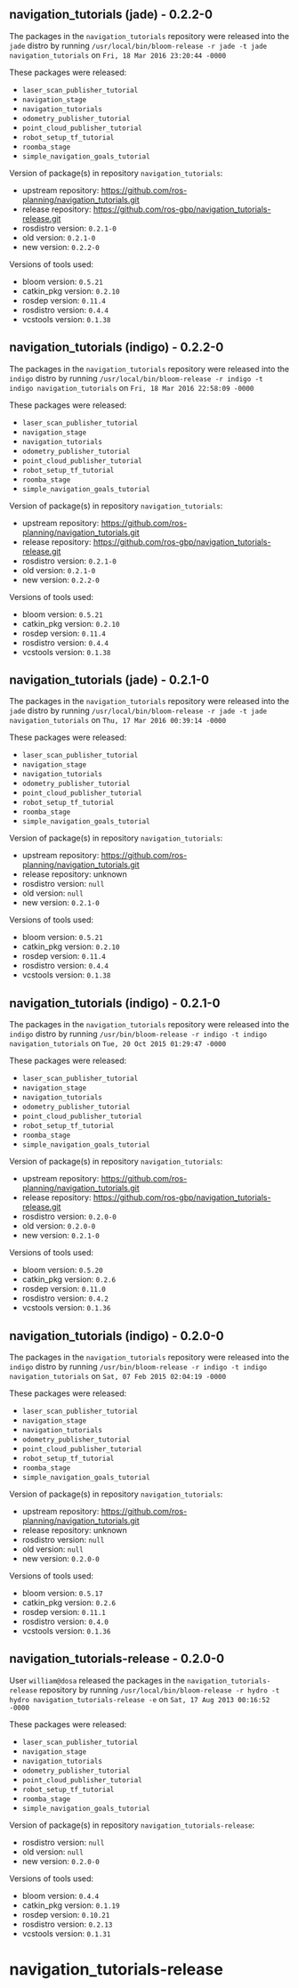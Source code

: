 ## navigation_tutorials (jade) - 0.2.2-0

The packages in the `navigation_tutorials` repository were released into the `jade` distro by running `/usr/local/bin/bloom-release -r jade -t jade navigation_tutorials` on `Fri, 18 Mar 2016 23:20:44 -0000`

These packages were released:
- `laser_scan_publisher_tutorial`
- `navigation_stage`
- `navigation_tutorials`
- `odometry_publisher_tutorial`
- `point_cloud_publisher_tutorial`
- `robot_setup_tf_tutorial`
- `roomba_stage`
- `simple_navigation_goals_tutorial`

Version of package(s) in repository `navigation_tutorials`:

- upstream repository: https://github.com/ros-planning/navigation_tutorials.git
- release repository: https://github.com/ros-gbp/navigation_tutorials-release.git
- rosdistro version: `0.2.1-0`
- old version: `0.2.1-0`
- new version: `0.2.2-0`

Versions of tools used:

- bloom version: `0.5.21`
- catkin_pkg version: `0.2.10`
- rosdep version: `0.11.4`
- rosdistro version: `0.4.4`
- vcstools version: `0.1.38`


## navigation_tutorials (indigo) - 0.2.2-0

The packages in the `navigation_tutorials` repository were released into the `indigo` distro by running `/usr/local/bin/bloom-release -r indigo -t indigo navigation_tutorials` on `Fri, 18 Mar 2016 22:58:09 -0000`

These packages were released:
- `laser_scan_publisher_tutorial`
- `navigation_stage`
- `navigation_tutorials`
- `odometry_publisher_tutorial`
- `point_cloud_publisher_tutorial`
- `robot_setup_tf_tutorial`
- `roomba_stage`
- `simple_navigation_goals_tutorial`

Version of package(s) in repository `navigation_tutorials`:

- upstream repository: https://github.com/ros-planning/navigation_tutorials.git
- release repository: https://github.com/ros-gbp/navigation_tutorials-release.git
- rosdistro version: `0.2.1-0`
- old version: `0.2.1-0`
- new version: `0.2.2-0`

Versions of tools used:

- bloom version: `0.5.21`
- catkin_pkg version: `0.2.10`
- rosdep version: `0.11.4`
- rosdistro version: `0.4.4`
- vcstools version: `0.1.38`


## navigation_tutorials (jade) - 0.2.1-0

The packages in the `navigation_tutorials` repository were released into the `jade` distro by running `/usr/local/bin/bloom-release -r jade -t jade navigation_tutorials` on `Thu, 17 Mar 2016 00:39:14 -0000`

These packages were released:
- `laser_scan_publisher_tutorial`
- `navigation_stage`
- `navigation_tutorials`
- `odometry_publisher_tutorial`
- `point_cloud_publisher_tutorial`
- `robot_setup_tf_tutorial`
- `roomba_stage`
- `simple_navigation_goals_tutorial`

Version of package(s) in repository `navigation_tutorials`:

- upstream repository: https://github.com/ros-planning/navigation_tutorials.git
- release repository: unknown
- rosdistro version: `null`
- old version: `null`
- new version: `0.2.1-0`

Versions of tools used:

- bloom version: `0.5.21`
- catkin_pkg version: `0.2.10`
- rosdep version: `0.11.4`
- rosdistro version: `0.4.4`
- vcstools version: `0.1.38`


## navigation_tutorials (indigo) - 0.2.1-0

The packages in the `navigation_tutorials` repository were released into the `indigo` distro by running `/usr/bin/bloom-release -r indigo -t indigo navigation_tutorials` on `Tue, 20 Oct 2015 01:29:47 -0000`

These packages were released:
- `laser_scan_publisher_tutorial`
- `navigation_stage`
- `navigation_tutorials`
- `odometry_publisher_tutorial`
- `point_cloud_publisher_tutorial`
- `robot_setup_tf_tutorial`
- `roomba_stage`
- `simple_navigation_goals_tutorial`

Version of package(s) in repository `navigation_tutorials`:
- upstream repository: https://github.com/ros-planning/navigation_tutorials.git
- release repository: https://github.com/ros-gbp/navigation_tutorials-release.git
- rosdistro version: `0.2.0-0`
- old version: `0.2.0-0`
- new version: `0.2.1-0`

Versions of tools used:
- bloom version: `0.5.20`
- catkin_pkg version: `0.2.6`
- rosdep version: `0.11.0`
- rosdistro version: `0.4.2`
- vcstools version: `0.1.36`


## navigation_tutorials (indigo) - 0.2.0-0

The packages in the `navigation_tutorials` repository were released into the `indigo` distro by running `/usr/bin/bloom-release -r indigo -t indigo navigation_tutorials` on `Sat, 07 Feb 2015 02:04:19 -0000`

These packages were released:
- `laser_scan_publisher_tutorial`
- `navigation_stage`
- `navigation_tutorials`
- `odometry_publisher_tutorial`
- `point_cloud_publisher_tutorial`
- `robot_setup_tf_tutorial`
- `roomba_stage`
- `simple_navigation_goals_tutorial`

Version of package(s) in repository `navigation_tutorials`:
- upstream repository: https://github.com/ros-planning/navigation_tutorials.git
- release repository: unknown
- rosdistro version: `null`
- old version: `null`
- new version: `0.2.0-0`

Versions of tools used:
- bloom version: `0.5.17`
- catkin_pkg version: `0.2.6`
- rosdep version: `0.11.1`
- rosdistro version: `0.4.0`
- vcstools version: `0.1.36`


## navigation_tutorials-release - 0.2.0-0

User `william@dosa` released the packages in the `navigation_tutorials-release` repository by running `/usr/local/bin/bloom-release -r hydro -t hydro navigation_tutorials-release -e` on `Sat, 17 Aug 2013 00:16:52 -0000`

These packages were released:
- `laser_scan_publisher_tutorial`
- `navigation_stage`
- `navigation_tutorials`
- `odometry_publisher_tutorial`
- `point_cloud_publisher_tutorial`
- `robot_setup_tf_tutorial`
- `roomba_stage`
- `simple_navigation_goals_tutorial`

Version of package(s) in repository `navigation_tutorials-release`:
- rosdistro version: `null`
- old version: `null`
- new version: `0.2.0-0`

Versions of tools used:
- bloom version: `0.4.4`
- catkin_pkg version: `0.1.19`
- rosdep version: `0.10.21`
- rosdistro version: `0.2.13`
- vcstools version: `0.1.31`


navigation_tutorials-release
============================
